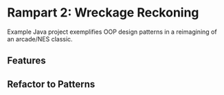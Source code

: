 # Rampart 2: Wreckage Reckoning
Example Java project exemplifies OOP design patterns in a reimagining of an arcade/NES classic.
## Features
## Refactor to Patterns